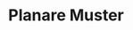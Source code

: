 ---
title: 'Planare Muster'
icon: 'icon.png'
redirect: '/de/techs/patterns/function:pattern_2D'

content:
    items: 
        - '@taxonomy.function': 'pattern_2D'
    filter:
        published: true
        type: 'tech' 
---